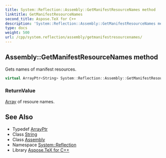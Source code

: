 ```yaml
---
title: System::Reflection::Assembly::GetManifestResourceNames method
linktitle: GetManifestResourceNames
second_title: Aspose.TeX for C++
description: 'System::Reflection::Assembly::GetManifestResourceNames method. Gets names of manifest resources in C++.'
type: docs
weight: 500
url: /cpp/system.reflection/assembly/getmanifestresourcenames/
---
```

## Assembly::GetManifestResourceNames method


Gets names of manifest resources.

```cpp
virtual ArrayPtr<String> System::Reflection::Assembly::GetManifestResourceNames() const
```


### ReturnValue

[Array](../../../system/array/) of resoure names.

## See Also

* Typedef [ArrayPtr](../../../system/arrayptr/)
* Class [String](../../../system/string/)
* Class [Assembly](../)
* Namespace [System::Reflection](../../)
* Library [Aspose.TeX for C++](../../../)
